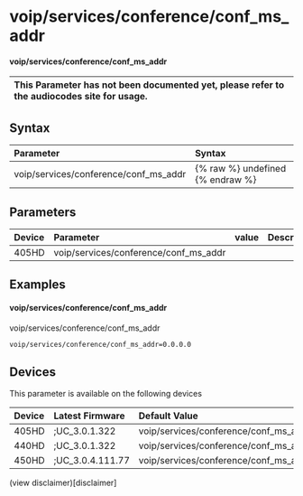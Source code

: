 ﻿---
description: voip/services/conference/conf_ms_addr
search:
    keywords: ['voip','services','conference','conf_ms_addr']
---

# voip/services/conference/conf_ms_addr

#### voip/services/conference/conf_ms_addr


| This Parameter has not been documented yet, please refer to the audiocodes site for usage.  |
| :--- |

## Syntax
| Parameter | Syntax |
| :--- | :--- |
|voip/services/conference/conf_ms_addr | {% raw %} undefined {% endraw %} |

## Parameters
|Device|Parameter|value|Description|
|:---|:---|:---|:---|
| 405HD | voip/services/conference/conf_ms_addr |  |  |

## Examples
#### voip/services/conference/conf_ms_addr

voip/services/conference/conf_ms_addr

```
voip/services/conference/conf_ms_addr=0.0.0.0
```

## Devices
This parameter is available on the following devices

| Device | Latest Firmware | Default Value |
|:---|:---|:---|
| 405HD | ;UC_3.0.1.322 | voip/services/conference/conf_ms_addr=0.0.0.0 
| 440HD | ;UC_3.0.1.322 | voip/services/conference/conf_ms_addr=0.0.0.0 
| 450HD | ;UC_3.0.4.111.77 | voip/services/conference/conf_ms_addr=0.0.0.0 

(view disclaimer)[disclaimer]
